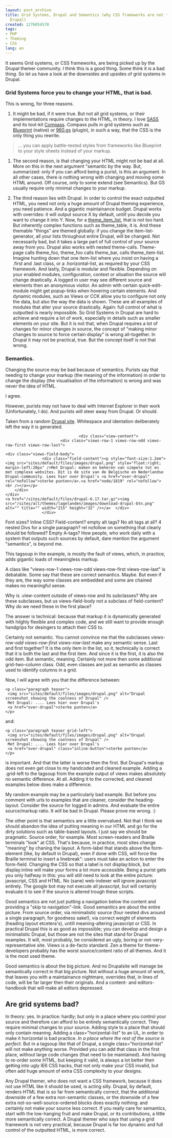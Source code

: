 ```yaml
---
layout: post_archive
title: Grid Systems, Drupal and Semantics (why CSS frameworks are not that bad in
  Drupal)
created: 1276854578
tags:
- PHP
- Theming
- CSS
lang: en
---
```

It seems Grid systems, or CSS frameworks, are being picked up by the Drupal themer community. I think this is a good thing. Some think it is a bad thing. So let us have a look at the downsides and upsides of grid systems in Drupal.

### Grid Systems force you to change your HTML, that is bad. 
This is wrong, for three reasons. 

1. It might be bad, if it were true. But not all grid systems, or their implementations require changes to the HTML, in theory. I love [SASS](http://sass-lang.com/) and its tool-kit [Compass](http://compass-style.org/docs/). Compass pulls in grid systems such as [Blueprint](http://www.blueprintcss.org/) (native) or [960.gs](http://960.gs) (plugin), in such a way, that the CSS is the only thing you rewrite.
<blockquote>... you can apply battle-tested styles from frameworks like Blueprint to your style sheets instead of your markup. </blockquote>

1. The second reason, is that changing your HTML might not be bad at all. More on this in the next argument "semantic by the way. But, summarized: only if you can afford being a purist, is this an argument. In all other cases, there is nothing wrong with changing and moving some HTML around. Off course, only to some extend (see Semantics). But GS usually require only minimal changes to your markup.

1. The third reason lies with Drupal. In order to control the exact outputted HTML, you need not only a huge amount of Drupal theming experience, you need patience. And a gigantic maintainance budget. 
Drupal works with overrides: it will output source X by default, untill you decide you want to change it into Y. Now, for a [theme\_item\_list](http://api.drupal.org/api/function/theme_item_list), that is not too hard. But inherently complex functions such as theme_table, it is. And these themable "things" are themed globally: if you change the item-list-generator, all your lists throughout entire Drupal, will be changed. Not necessarily bad, but it takes a large part of full control of your source away from you.
Drupal also works with nested theme-calls. Theme-page calls theme\_foo, theme\_foo calls theme_bar, calls theme_item-list. Imagine hunting down that one item-list where you insist on having a .first and .last class, or a .horizontal-list, as required by your CSS framework. 
And lastly, Drupal is modular and flexible. Depending on your enabled modules, configuration, context or situation the source will change drastically. A logged in user may see different source and elements then an anonymous visitor. An admin with certain quick-edit-module might get popup-links when hovering certain elements. And dynamic modules, such as Views or CCK allow you to configure not only the data, but also the way the data is shown. These are all examples of modules that alter your source drastically. Again: full control of what is outputted is nearly impossible. So Grid Systems in Drupal are hard to achieve and require a lot of work, especially in details such as smaller elements on your site. But it is not that, when Drupal requires a lot of changes for minor changes in source, the concept of "making minor changes to source to force certain display" is wrong all-together. 
In Drupal it may not be practical, true. But the concept itself is not that wrong.

### Semantics.
Changing the source may be bad because of semantics. Purists say that needing to change your markup (the meaning of the information) in order to change the display (the visualisation of the information) is wrong and was never the idea of HTML.

I agree. 

However, purists may not have to deal with Internet Explorer in their work (Unfortunately, I do). And purists will steer away from Drupal. Or should. 

Taken from a random [Drupal site](http://drupal.nl). Whitespace and identation deliberately left the way it is generated.

                             		<div class="view-content">
                    		<div class="views-row-1 views-row-odd views-row-first views-row-last">
      
  	<div class="views-field-body">
                	<div class="field-content"><p style="font-size:1.2em"><img src="sites/default/files/images/drupal.png" style="float:right; margin-left:20px" />Met Drupal: maken en beheren van simpele tot en met complexe websites. Dit is de site van de Belgische en Nederlandse Drupal-community. Lees hier over Drupal's <a href="over-drupal" rel="nofollow">sterke punten</a>.<a href="node/1819" rel="nofollow"><br /></a></p>
		</div>
  	</div>
	<a href="/sites/default/files/drupal-6.17.tar.gz"><img src="/sites/all/themes/lagelanden/images/download-drupal-btn.png" alt="" title="" width="215" height="32" /></a>  </div>
                	</div>

Font sizes? Inline CSS? Field-content? empty alt tags? No alt tags at all? 4 nested Divs for a single paragraph? rel nofollow on something that clearly should be followed? Empty A-tags? How people, who work daily with a system that outputs such sources by default, dare mention the argument "semantics", is beyond me.

This tagsoup in the example, is mostly the fault of views, which, in practice, adds gigantic loads of meaningless markup. 

A class like "views-row-1 views-row-odd views-row-first views-row-last" is debatable. Some say that these are correct semantics. Maybe. But even if they are, the way some classes are embedded and some are chained makes no meaningful sense. 

Why is .view-content outside of views-row and its subclasses? Why are these subclasses, but us views-field-body not a subclass of field-content? Why do we need these in the first place? 

The answer is technical: because that markup it is dynamically generated with hilghly flexible and complex code, and we still want to provide enough handgrips for desingers to attach their CSS to. 

Certainly not semantic. You cannot convince me that the subclasses  _views-row-odd views-row-first views-row-last_ make any semantic sense. Last and first together? It is the only item in the list, so it, technically is correct that it is both the last and the first item. And since it is the first, it is also the odd item. But semantic, meaning. Certainly not more then some additional grid-two-column class. Odd, even classes are just as semantic as classes used to identify columns in a grid. 

Now, I will agree with you that the difference between:

    <p class="paragraph teaser">
     <img src="sites/default/files/images/drupal.png" alt="Drupal screenshot showing the coolness of Drupal" />
     Met Drupal: .... Lees hier over Drupal's
     <a href="over-drupal">sterke punten</a>
    </p>

and:

    <p class="paragraph teaser grid-left">
     <img src="sites/default/files/images/drupal.png" alt="Drupal screenshot showing the coolness of Drupal" />
     Met Drupal: .... Lees hier over Drupal's 
     <a href="over-drupal" class="inline-button">sterke punten</a>
    </p>

is important. And that the latter is worse then the first. But Drupal's markup does not even get close to my handcoded and cleaned example. Adding a .grid-left to the tagsoup from the example output of views makes absolutely no semantic difference. At all. Adding it to the corrected, and cleaned examples below does make a difference. 

My random example may be a particularly bad example. But before you comment with urls to examples that are cleaner, consider the heading-layout. Consider the source for logged in admins. And evaluate the entire source/markup ratio. It will be bad in Drupal. Please prove me wrong. :)

The other point is that semantics are a little overvalued. Not that I think we should abandon the idea of putting meaning in our HTML and go for the dirty solutions such as table-based layouts. I just say we should be pragmatic.
Source order, for example. 
Most screen-readers and Braille terminals "look" at CSS. That's because, in practice, most sites change "meaning" by chaning the layout. A form-label that stands above the form-element (like, by default in Drupal), even if done with CSS, will force the Braille terminal to insert a linebreak": users must take an action to enter the form-field. Changing the CSS so that a label is not display:block, but display:inline will make your forms a lot more accessible. 
Being a purist gets you only halfway in this: you will still need to look at the entire picture: javascript, CSS and HTML. 
No (sane) web-indexer will ignore javascript entirely. The google bot may not execute all javascript, but will certainly evaluate it to see if the source is altered trough these scripts.

Good semantics are not just putting a navigation below the content and providing a "skip to navigation"-link. Good semantics are about the entire picture. From source order, via minimalistic source (four nested divs around a single paragraph, for goodness sake!), via correct weight of elements (heading layout etcetera's), untill meaning-altering javascript or CSS. In practical Drupal this is as good as impossible; you can develop and design a minimalistic Drupal, but those are not the sites that stand for Drupal examples. It will, most probably, be considered an ugly, boring or not-very-representative site. Views is a de-facto standard. Zen a theme for theme-developers probably has the worst source/content ratio of all themes. And it is the most used theme. 

Good semantics is about the big picture. And no Drupalsite will manage be semantically correct in that big picture. Not without a huge amount of work, that leaves you with a maintainance nightmare, overrides that, in lines of code, will be far larger then their originals. And a content- and editors- handbook that will make all editors depressed. 

## Are grid systems bad?
In theory: yes. In practice: hardly; but only in a place where you control your source and therefore can afford to be entirely semantically correct. They require minimal changes to your source. Adding style to a place that should only contain meaning. Adding a class="horizontal-list" to an UL, in order to make it horizontal is bad practice. *In a place where the rest of the source is perfect*. But in a tagsoup like that of  Drupal, a single class="horizontal-list" will not make anything worse. Provided you can add that class in the first place, without large code changes (that need to be maintained). 
And having to re-order some HTML, but keeping it valid, is always a lot better then getting into ugly IE6 CSS hacks, that not only make your CSS invalid, but often add huge amount of extra CSS complexity to your designs.

Any Drupal themer, who does not want a CSS framework, because it does not use HTML like it should be used, is acting silly. Drupal, by default, renders HTML that is so far from semantically correct, that the additional downside of a few extra non-semantic classes, or the downside of a few extra not-so-well-source-ordered blocks does exactly nothing: and certainly not make your source less correct. If you really care for semantics, start with the low-hanging fruit and make Drupal, or its contributions, a little more semantically correct.
A Drupal themer who says that using a grid framework is not very practical, because Drupal is far too dynamic and full control of the outputted HTML, is more correct. 
